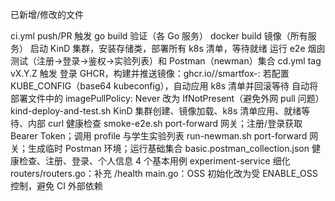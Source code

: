 已新增/修改的文件

ci.yml
push/PR 触发
go build 验证（各 Go 服务）
docker build 镜像（所有服务）
启动 KinD 集群，安装存储类，部署所有 k8s 清单，等待就绪
运行 e2e 烟囱测试（注册→登录→鉴权→实验列表）和 Postman（newman）集合
cd.yml
tag vX.Y.Z 触发
登录 GHCR，构建并推送镜像：ghcr.io/<owner>/smartfox-<service>:<tag>
若配置 KUBE_CONFIG（base64 kubeconfig），自动应用 k8s 清单并回滚等待
自动将部署文件中的 imagePullPolicy: Never 改为 IfNotPresent（避免外网 pull 问题）
kind-deploy-and-test.sh
KinD 集群创建、镜像加载、k8s 清单应用、就绪等待、内部 curl 健康检查
smoke-e2e.sh
port-forward 网关；注册/登录获取 Bearer Token；调用 profile 与学生实验列表
run-newman.sh
port-forward 网关；生成临时 Postman 环境；运行基础集合
basic.postman_collection.json
健康检查、注册、登录、个人信息 4 个基本用例
experiment-service 细化
routers/routers.go：补充 /health
main.go：OSS 初始化改为受 ENABLE_OSS 控制，避免 CI 外部依赖



